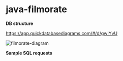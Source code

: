 # java-filmorate

**DB structure**

https://app.quickdatabasediagrams.com/#/d/gwIYvU

![filmorate-diagram](https://user-images.githubusercontent.com/97680873/181720810-a85de567-26d5-4d92-9bd7-45bc223af7ac.png)

**Sample SQL requests**



